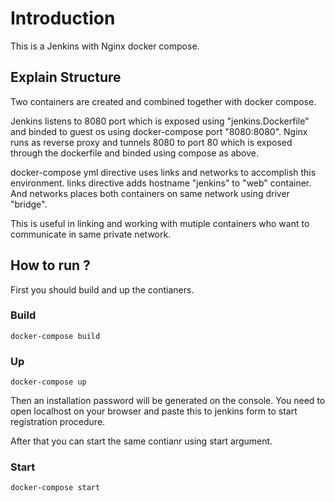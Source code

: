 # Introduction
This is a Jenkins with Nginx docker compose.

## Explain Structure
Two containers are created and combined together with docker compose.

Jenkins listens to 8080 port which is exposed using "jenkins.Dockerfile" and binded to guest os using docker-compose port "8080:8080".
Nginx runs as reverse proxy and tunnels 8080 to port 80 which is exposed through the dockerfile and binded using compose as above.

docker-compose yml directive uses links and networks to accomplish this environment.
links directive adds hostname "jenkins" to "web" container. And networks places both containers on same network using driver "bridge".

This is useful in linking and working with mutiple containers who want to communicate in same private network.

## How to run ?
First you should build and up the contianers.
### Build
```docker-compose build```
### Up
```docker-compose up```

Then an installation password will be generated on the console. You need to open localhost on your browser and paste this to jenkins form to start registration procedure.

After that you can start the same contianr using start argument.
### Start
```docker-compose start```